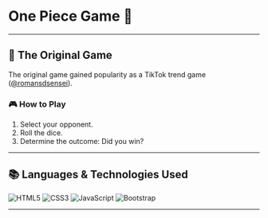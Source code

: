 # One Piece Game 👒

---

## 🥸 The Original Game

The original game gained popularity as a TikTok trend game ([@romansdsensei](https://www.tiktok.com/@romansdsensei/video/7228973475929525547?lang=pt-BR)).

### 🎮 How to Play

1. Select your opponent.
2. Roll the dice.
3. Determine the outcome: Did you win?

---

## 📚 Languages & Technologies Used

![HTML5](https://img.shields.io/badge/HTML5-E34F26?style=for-the-badge&logo=html5&logoColor=white)
![CSS3](https://img.shields.io/badge/CSS3-1572B6?style=for-the-badge&logo=css3&logoColor=white)
![JavaScript](https://img.shields.io/badge/JavaScript-F7DF1E.svg?style=for-the-badge&logo=JavaScript&logoColor=black)
![Bootstrap](https://img.shields.io/badge/bootstrap-%238511FA.svg?style=for-the-badge&logo=bootstrap&logoColor=white)


---
